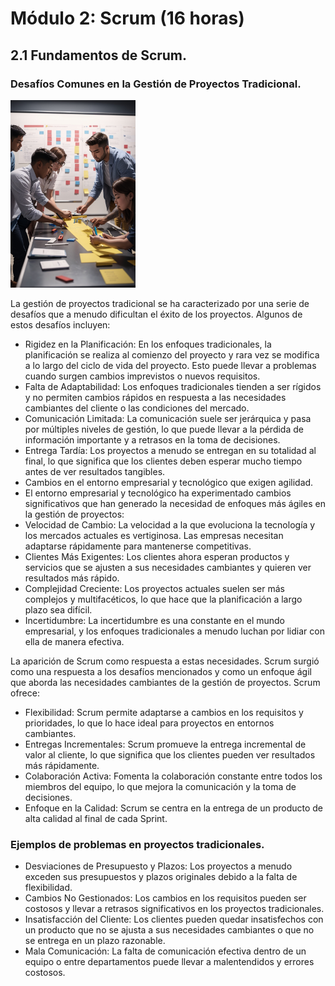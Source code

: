 # Módulo 2: Scrum (16 horas)


## 2.1 Fundamentos de Scrum.

### Desafíos Comunes en la Gestión de Proyectos Tradicional.

<img src="_images/student_team_working_3.png" alt="fishy" class="bg-primary" width="200px">

La gestión de proyectos tradicional se ha caracterizado por una serie de desafíos que a menudo dificultan el éxito de los proyectos. Algunos de estos desafíos incluyen:

* Rigidez en la Planificación: En los enfoques tradicionales, la planificación se realiza al comienzo del proyecto y rara vez se modifica a lo largo del ciclo de vida del proyecto. Esto puede llevar a problemas cuando surgen cambios imprevistos o nuevos requisitos.
* Falta de Adaptabilidad: Los enfoques tradicionales tienden a ser rígidos y no permiten cambios rápidos en respuesta a las necesidades cambiantes del cliente o las condiciones del mercado.
* Comunicación Limitada: La comunicación suele ser jerárquica y pasa por múltiples niveles de gestión, lo que puede llevar a la pérdida de información importante y a retrasos en la toma de decisiones.
* Entrega Tardía: Los proyectos a menudo se entregan en su totalidad al final, lo que significa que los clientes deben esperar mucho tiempo antes de ver resultados tangibles.
* Cambios en el entorno empresarial y tecnológico que exigen agilidad.  
* El entorno empresarial y tecnológico ha experimentado cambios significativos que han generado la necesidad de enfoques más ágiles en la gestión de proyectos:
* Velocidad de Cambio: La velocidad a la que evoluciona la tecnología y los mercados actuales es vertiginosa. Las empresas necesitan adaptarse rápidamente para mantenerse competitivas.
* Clientes Más Exigentes: Los clientes ahora esperan productos y servicios que se ajusten a sus necesidades cambiantes y quieren ver resultados más rápido.
* Complejidad Creciente: Los proyectos actuales suelen ser más complejos y multifacéticos, lo que hace que la planificación a largo plazo sea difícil.
* Incertidumbre: La incertidumbre es una constante en el mundo empresarial, y los enfoques tradicionales a menudo luchan por lidiar con ella de manera efectiva.


La aparición de Scrum como respuesta a estas necesidades. Scrum surgió como una respuesta a los desafíos mencionados y como un enfoque ágil que aborda las necesidades cambiantes de la gestión de proyectos. Scrum ofrece:
* Flexibilidad: Scrum permite adaptarse a cambios en los requisitos y prioridades, lo que lo hace ideal para proyectos en entornos cambiantes.
* Entregas Incrementales: Scrum promueve la entrega incremental de valor al cliente, lo que significa que los clientes pueden ver resultados más rápidamente.
* Colaboración Activa: Fomenta la colaboración constante entre todos los miembros del equipo, lo que mejora la comunicación y la toma de decisiones.
* Enfoque en la Calidad: Scrum se centra en la entrega de un producto de alta calidad al final de cada Sprint.


### Ejemplos de problemas en proyectos tradicionales.
* Desviaciones de Presupuesto y Plazos: Los proyectos a menudo exceden sus presupuestos y plazos originales debido a la falta de flexibilidad.
* Cambios No Gestionados: Los cambios en los requisitos pueden ser costosos y llevar a retrasos significativos en los proyectos tradicionales.
* Insatisfacción del Cliente: Los clientes pueden quedar insatisfechos con un producto que no se ajusta a sus necesidades cambiantes o que no se entrega en un plazo razonable.
* Mala Comunicación: La falta de comunicación efectiva dentro de un equipo o entre departamentos puede llevar a malentendidos y errores costosos.
